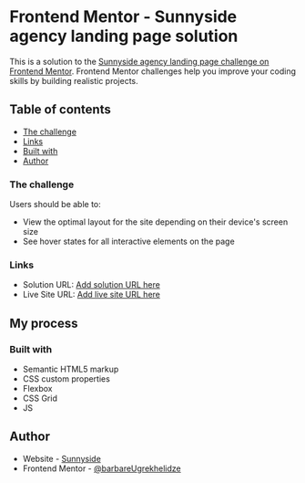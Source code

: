# Frontend Mentor - Sunnyside agency landing page solution

This is a solution to the [Sunnyside agency landing page challenge on Frontend Mentor](https://github.com/BarbareUgrekhelidze/sunnyside-agency.git). Frontend Mentor challenges help you improve your coding skills by building realistic projects.

## Table of contents

  - [The challenge](#the-challenge)
  - [Links](#links)
  - [Built with](#built-with)
- [Author](#author)

### The challenge

Users should be able to:

- View the optimal layout for the site depending on their device's screen size
- See hover states for all interactive elements on the page

### Links

- Solution URL: [Add solution URL here](https://github.com/BarbareUgrekhelidze/sunnyside-agency.git)
- Live Site URL: [Add live site URL here](https://BarbareUgrekhelidze.github.io/sunnyside-agency/)

## My process

### Built with

- Semantic HTML5 markup
- CSS custom properties
- Flexbox
- CSS Grid
- JS

## Author

- Website - [Sunnyside](https://BarbareUgrekhelidze.github.io/sunnyside-agency/)
- Frontend Mentor - [@barbareUgrekhelidze](https://www.frontendmentor.io/profile/barbare999)
